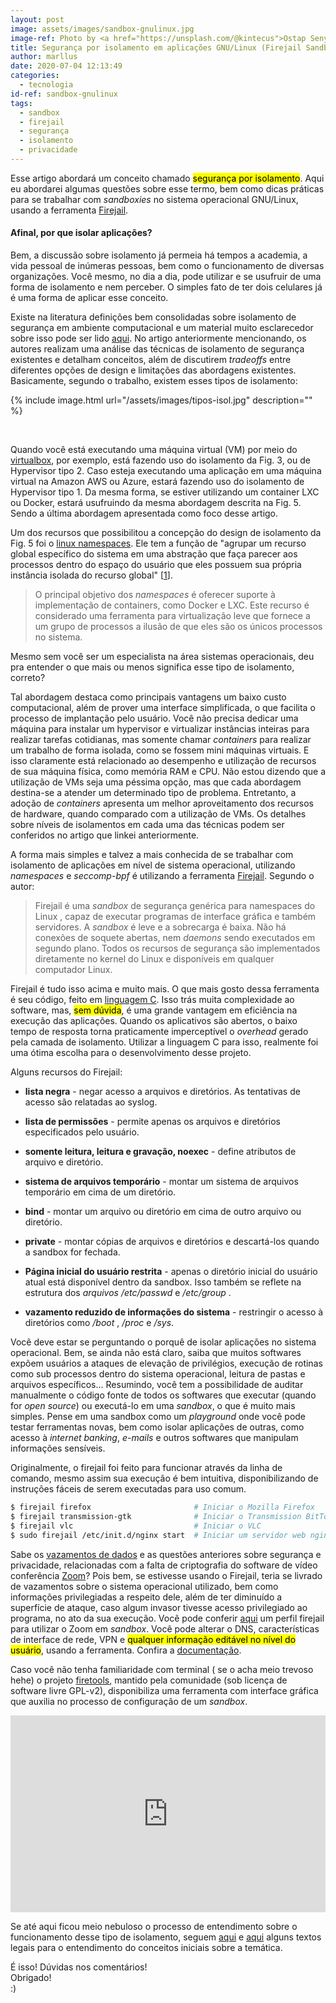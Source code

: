 ```yaml
---
layout: post
image: assets/images/sandbox-gnulinux.jpg
image-ref: Photo by <a href="https://unsplash.com/@kintecus">Ostap Senyuk</a>
title: Segurança por isolamento em aplicações GNU/Linux (Firejail Sandbox)
author: marllus
date: 2020-07-04 12:13:49
categories:
  - tecnologia
id-ref: sandbox-gnulinux
tags:
  - sandbox
  - firejail
  - segurança
  - isolamento
  - privacidade
---
```

Esse artigo abordará um conceito chamado <mark>segurança por isolamento</mark>. Aqui eu abordarei algumas questões sobre esse termo, bem como dicas práticas para se trabalhar com *sandboxies* no sistema operacional GNU/Linux, usando a ferramenta [Firejail](https://firejail.wordpress.com/).

#### Afinal, por que isolar aplicações?

Bem, a discussão sobre isolamento já permeia há tempos a academia, a vida pessoal de inúmeras pessoas, bem como o funcionamento de diversas organizações. Você mesmo, no dia a dia, pode utilizar e se usufruir de uma forma de isolamento e nem perceber. O simples fato de ter dois celulares já é uma forma de aplicar esse conceito.

Existe na literatura definições bem consolidadas sobre isolamento de segurança em ambiente computacional e um material muito esclarecedor sobre isso pode ser lido [aqui](https://dance.csc.ncsu.edu/papers/CSUR2016.pdf). No artigo anteriormente mencionando, os autores realizam uma análise das técnicas de isolamento de segurança existentes e detalham conceitos, além de discutirem *tradeoffs* entre diferentes opções de design e limitações das abordagens existentes. Basicamente, segundo o trabalho, existem esses tipos de isolamento: 

{% include image.html url="/assets/images/tipos-isol.jpg" description="" %}

<br>

Quando você está executando uma máquina virtual (VM) por meio do [virtualbox](https://www.virtualbox.org/), por exemplo, está fazendo uso do isolamento da Fig. 3, ou de Hypervisor tipo 2. Caso esteja executando uma aplicação em uma máquina virtual na Amazon AWS ou Azure, estará fazendo uso do isolamento de Hypervisor tipo 1. Da mesma forma, se estiver utilizando um container LXC ou Docker, estará usufruindo da mesma abordagem descrita na Fig. 5. Sendo a última abordagem apresentada como foco desse artigo.

 Um dos recursos que possibilitou a concepção do design de isolamento da Fig. 5 foi o [linux namespaces](https://en.wikipedia.org/wiki/Linux_namespaces). Ele tem a função de "agrupar um recurso global específico do sistema em uma abstração que faça parecer aos processos dentro do espaço do usuário que eles possuem sua própria instância isolada do recurso global" [[1](https://lwn.net/Articles/531114/)]. 

> O principal objetivo dos *namespaces* é oferecer suporte à implementação de containers, como Docker e LXC. Este recurso é considerado uma ferramenta para virtualização leve que fornece a um grupo de processos a ilusão de que eles são os únicos processos no sistema.

Mesmo sem você ser um especialista na área sistemas operacionais, deu pra entender o que mais ou menos significa esse tipo de isolamento, correto?

Tal abordagem destaca como principais vantagens um baixo custo 
computacional, além de prover uma interface simplificada, o que facilita o processo de implantação pelo usuário. Você não precisa dedicar uma máquina para instalar um hypervisor e virtualizar instâncias inteiras para realizar tarefas cotidianas, mas somente chamar *containers* para realizar um trabalho de forma isolada, como se fossem mini máquinas virtuais. E isso claramente está relacionado ao desempenho e utilização de recursos de sua máquina física, como memória RAM e CPU. Não estou dizendo que a utilização de VMs seja uma péssima opção, mas que cada abordagem destina-se a atender um determinado tipo de problema. Entretanto, a adoção de *containers* apresenta um melhor aproveitamento dos recursos de hardware, quando comparado com a utilização de VMs. Os detalhes sobre níveis de isolamentos em cada uma das técnicas podem ser conferidos no artigo que linkei anteriormente.

A forma mais simples e talvez a mais conhecida de se trabalhar com isolamento de aplicações em nível de sistema operacional, utilizando *namespaces* e *seccomp-bpf* é utilizando a ferramenta [Firejail](https://firejail.wordpress.com/). Segundo o autor:

> Firejail é uma *sandbox* de segurança genérica para namespaces do Linux , capaz de executar programas de interface gráfica e também servidores. A *sandbox* é leve e a sobrecarga é baixa. Não há conexões de soquete abertas, nem *daemons* sendo executados em segundo plano. Todos os recursos de segurança são implementados diretamente no kernel do Linux e disponíveis em qualquer computador Linux.

Firejail é tudo isso acima e muito mais. O que mais gosto dessa ferramenta é seu código, feito em [linguagem C](https://pt.wikipedia.org/wiki/C_(linguagem_de_programa%C3%A7%C3%A3o)). Isso trás muita complexidade ao software, mas, <mark>sem dúvida</mark>, é uma grande vantagem em eficiência na execução das aplicações. Quando os aplicativos são abertos, o baixo tempo de resposta torna praticamente imperceptível o *overhead* gerado pela camada de isolamento. Utilizar a linguagem C para isso, realmente foi uma ótima escolha para o desenvolvimento desse projeto.

Alguns recursos do Firejail:

- **lista negra** - negar acesso a arquivos e diretórios. As tentativas de acesso são relatadas ao syslog.

- **lista de permissões** - permite apenas os arquivos e diretórios especificados pelo usuário.

- **somente leitura, leitura e gravação, noexec** - define atributos de arquivo e diretório.

- **sistema de arquivos temporário** - montar um sistema de arquivos temporário em cima de um diretório.

- **bind** - montar um arquivo ou diretório em cima de outro arquivo ou diretório.

- **private** - montar cópias de arquivos e diretórios e descartá-los quando a sandbox for fechada.

- **Página inicial do usuário restrita** - apenas o diretório inicial do usuário atual está disponível dentro da sandbox. Isso também se reflete na estrutura dos *arquivos /etc/passwd* e */etc/group* .

- **vazamento reduzido de informações do sistema** - restringir o acesso à diretórios como */boot* , */proc* e */sys*.

Você deve estar se perguntando o porquê de isolar aplicações no sistema operacional. Bem, se ainda não está claro, saiba que muitos softwares expõem usuários a ataques de elevação de privilégios, execução de rotinas como sub processos dentro do sistema operacional, leitura de pastas e arquivos específicos... Resumindo, você tem a possibilidade de auditar manualmente o código fonte de todos os softwares que executar (quando for *open source*) ou executá-lo em uma *sandbox*, o que é muito mais simples. Pense em uma sandbox como um *playground* onde você pode testar ferramentas novas, bem como isolar aplicações de outras, como acesso à *internet banking*, *e-mails* e outros softwares que manipulam informações sensíveis.

Originalmente, o firejail foi feito para funcionar através da linha de comando, mesmo assim sua execução é bem intuitiva, disponibilizando de instruções fáceis de serem executadas para uso comum.

```bash
$ firejail firefox                       # Iniciar o Mozilla Firefox
$ firejail transmission-gtk              # Iniciar o Transmission BitTorrent 
$ firejail vlc                           # Iniciar o VLC
$ sudo firejail /etc/init.d/nginx start  # Iniciar um servidor web nginx
```

Sabe os [vazamentos de dados](https://canaltech.com.br/seguranca/vazamento-de-dados-do-zoom-compromete-mais-de-500-mil-usuarios-163316/) e as questões anteriores sobre segurança e privacidade, relacionadas com a falta de criptografia do software de vídeo conferência [Zoom](https://zoom.us/pt-pt/meetings.html)? Pois bem, se estivesse usando o Firejail, teria se livrado de vazamentos sobre o sistema operacional utilizado, bem como informações privilegiadas a respeito dele, além de ter diminuído a superfície de ataque, caso algum invasor tivesse acesso privilegiado ao programa, no ato da sua execução. Você pode conferir [aqui](https://github.com/alexjung/Run-Zoom-in-a-Sandbox) um perfil firejail para utilizar o Zoom em *sandbox*. Você pode alterar o DNS, características de interface de rede, VPN e <mark>qualquer informação editável no nível do usuário</mark>, usando a ferramenta. Confira a [documentação](https://firejail.wordpress.com/documentation-2/).

Caso você não tenha familiaridade com terminal ( se o acha meio trevoso 
hehe) o projeto [firetools](https://github.com/netblue30/firetools), mantido pela comunidade (sob licença de 
software livre GPL-v2), disponibiliza uma ferramenta com interface 
gráfica que auxilia no processo de configuração de um *sandbox*.

<iframe style="width:100%;" height="315" src="https://www.youtube.com/embed/J1ZsXrpAgBU" frameborder="0" allow="accelerometer; autoplay; encrypted-media; gyroscope; picture-in-picture" allowfullscreen></iframe>

Se até aqui ficou meio nebuloso o processo de entendimento sobre o funcionamento desse tipo de isolamento, seguem [aqui](https://medium.com/@lets00/namespace-14c4e64d0559) e [aqui](https://www.redhat.com/pt-br/topics/virtualization/what-is-virtualization) alguns textos legais para o entendimento do conceitos iniciais sobre a temática.

É isso! Dúvidas nos comentários!<br>Obrigado! <br>:)